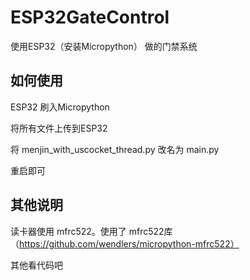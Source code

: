 # ESP32GateControl
使用ESP32（安装Micropython） 做的门禁系统

## 如何使用

ESP32 刷入Micropython 

将所有文件上传到ESP32

将 menjin_with_uscocket_thread.py 改名为 main.py

重启即可



## 其他说明

读卡器使用 mfrc522。使用了 mfrc522库 （https://github.com/wendlers/micropython-mfrc522）

其他看代码吧
